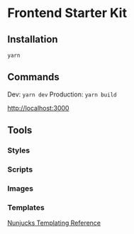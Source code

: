 # Frontend Starter Kit

## Installation

`yarn`


## Commands

Dev: `yarn dev`
Production: `yarn build`

[http://localhost:3000](http://localhost:3000)

## Tools

### Styles


### Scripts


### Images


### Templates

[Nunjucks Templating Reference](https://mozilla.github.io/nunjucks/templating.html)
